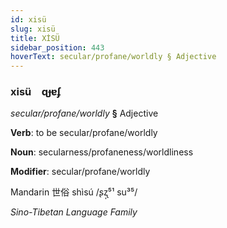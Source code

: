 ```yaml
---
id: xisü
slug: xisü
title: XİSÜ
sidebar_position: 443
hoverText: secular/profane/worldly § Adjective
---
```


### xisü&emsp;<span kind="abugida">ɋɟɐʄ</span>

*secular/profane/worldly* **§** Adjective

**Verb**: to be secular/profane/worldly

**Noun**: secularness/profaneness/worldliness

**Modifier**: secular/profane/worldly

Mandarin 世俗 shìsú /ʂʐ̩⁵¹ su³⁵/

*Sino-Tibetan Language Family*